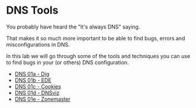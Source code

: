 # DNS Tools

You probably have heard the "It's always DNS" saying.

That makes it so much more important to be able to find bugs, errors and misconfigurations in DNS.

In this lab we will go through some of the tools and techniques you can use to find bugs in your (or others) DNS configuration.

- [DNS 01a - Dig](DNS%2001a%20-%20Dig.md)
- [DNS 01b - EDE](DNS%2001b%20-%20EDE.md)
- [DNS 01c - Cookies](DNS%2001c%20-Cookies%20.md)
- [DNS 01d - DNSviz](DNS%2001d%20-%20DNSviz.md)
- [DNS 01e - Zonemaster](DNS%2001e%20-%20Zonemaster.md)
